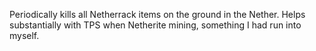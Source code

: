 Periodically kills all Netherrack items on the ground in the Nether. Helps substantially with TPS when Netherite mining, something I had run into myself.